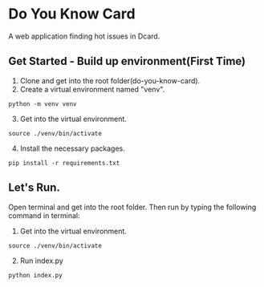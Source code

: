 # Do You Know Card

A web application finding hot issues in Dcard.

## Get Started - Build up environment(First Time)

  1. Clone and get into the root folder(do-you-know-card).
  2. Create a virtual environment named "venv".
  ```
  python -m venv venv
  ```
  3. Get into the virtual environment.
  ```
  source ./venv/bin/activate
  ```
  4. Install the necessary packages.
  ```
  pip install -r requirements.txt
  ```

## Let's Run.

  Open terminal and get into the root folder.
  Then run by typing the following command in terminal:
  1. Get into the virtual environment.
  ```
  source ./venv/bin/activate
  ```
  2. Run index.py
  ```
  python index.py
  ```
